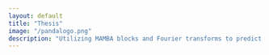 ```yaml
---
layout: default
title: "Thesis"
image: "/pandalogo.png"
description: "Utilizing MAMBA blocks and Fourier transforms to predict smoke opacity."
---
```


